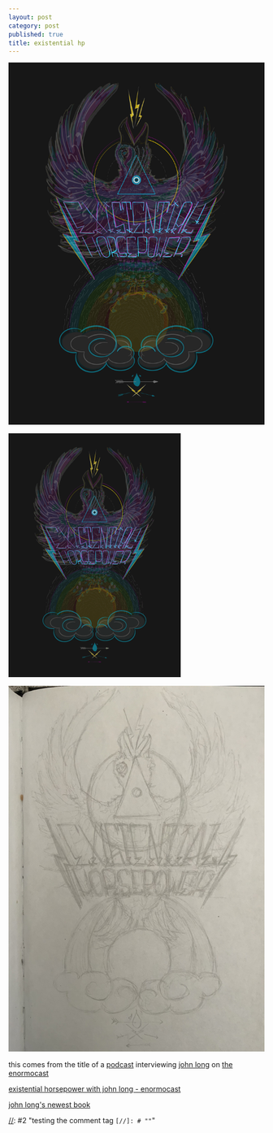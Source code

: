 ```yaml
---
layout: post
category: post
published: true
title: existential hp
---
```

![existential horsepower](/media/ehp/existential-horsepower-dark.png)
<!--more-->   
  
  
    
<object data="existential-horsepower.gif" width="100%" height="100%">
  <img alt="existential horsepower gif" src="/media/ehp/existential-horsepower-web.gif">
</object>  
     
![existential horsepower sketch](/media/ehp/existential-horsepower-sketch.jpeg)  
    
    
  
this comes from the title of a [podcast][1] interviewing [john long][2] on [the enormocast][3]  
  
[existential horsepower with john long - enormocast][1]  
  
[john long's newest book][4]  
  
  
  
[1]:https://enormocast.com/2021/07/enormocast-223-john-long-existential-horsepower/
[2]:https://en.wikipedia.org/wiki/John_Long_(climber)
[3]:https://enormocast.com
[4]:https://www.diangelopublications.com/books/icarus-syndrome?rq=icarus
  
[//]: #1 "in this implementation the HTML <object> tag should allow *existential-horsepower.gif* to be rendered as a primary image, and default back to *existential-horsepower-web.gif* if that image cannot be used"
[//]: #2 "testing the comment tag ``[//]: # ""``"